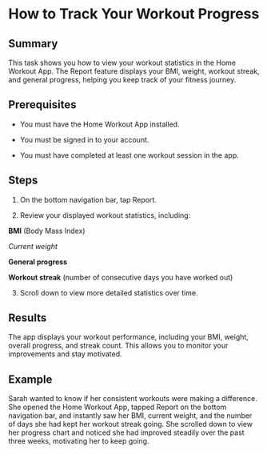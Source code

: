 # How to Track Your Workout Progress

## Summary
This task shows you how to view your workout statistics in the Home Workout App. The Report feature displays your BMI, weight, workout streak, and general progress, helping you keep track of your fitness journey.

## Prerequisites

- You must have the Home Workout App installed.

- You must be signed in to your account.

- You must have completed at least one workout session in the app.


## Steps

1. On the bottom navigation bar, tap Report.


2. Review your displayed workout statistics, including:

**BMI** (Body Mass Index)

*Current weight*

**General progress**

**Workout streak** (number of consecutive days you have worked out)



3. Scroll down to view more detailed statistics over time.



## Results
The app displays your workout performance, including your BMI, weight, overall progress, and streak count. This allows you to monitor your improvements and stay motivated.

## Example
Sarah wanted to know if her consistent workouts were making a difference. She opened the Home Workout App, tapped Report on the bottom navigation bar, and instantly saw her BMI, current weight, and the number of days she had kept her workout streak going. She scrolled down to view her progress chart and noticed she had improved steadily over the past three weeks, motivating her to keep going.